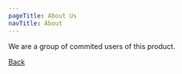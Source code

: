 ```yaml
---
pageTitle: About Us
navTitle: About
---
```


We are a group of commited users of this product. 

[Back](/)